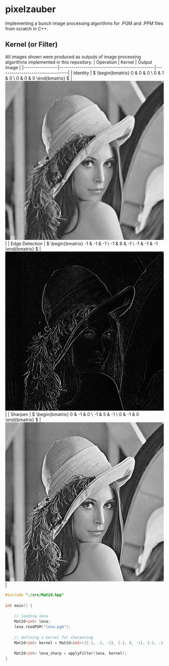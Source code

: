 # pixelzauber
Implementing a bunch image processing algorithms for .PGM and .PPM files from scratch in C++.


## Kernel (or Filter)


All images shown were produced as outputs of image processing algorithms implemented in this repository.
| Operation       | Kernel                                       | Output Image                     |
|-----------------|-----------------------------------------------|----------------------------------|
| Identity        | $ \begin{bmatrix} 0 & 0 & 0 \\ 0 & 1 & 0 \\ 0 & 0 & 0 \end{bmatrix} $ | ![Identity](res/lena.png)        |
| Edge Detection  | $ \begin{bmatrix} -1 & -1 & -1 \\ -1 & 8 & -1 \\ -1 & -1 & -1 \end{bmatrix} $ | ![Edges](res/lena_edges.png)     |
| Sharpen         | $ \begin{bmatrix} 0 & -1 & 0 \\ -1 & 5 & -1 \\ 0 & -1 & 0 \end{bmatrix} $ | ![Sharpen](res/lena_sharpen.png) |


```c++
#include "./src/Mat2d.hpp"

int main() {

    // loading lena
    Mat2d<int> lena;
    lena.readPGM("lena.pgm");

    // defining a kernel for sharpening
    Mat2d<int> kernel = Mat2d<int>({{-1, -1, -1}, {-1, 8, -1}, {-1, -1, -1}});

    Mat2d<int> lena_sharp = applyFilter(lena, kernel);
}
```

